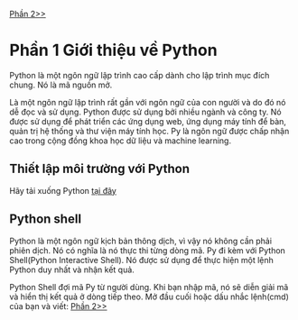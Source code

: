 [Phần 2>>](../docs-tutorial-py/part2.md)
# Phần 1 Giới thiệu về Python
Python là một ngôn ngữ lập trình cao cấp dành cho lập trình mục đích chung. Nó là mã nguồn mở.

Là một ngôn ngữ lập trình rất gần với ngôn ngữ của con người và do đó nó dễ đọc và sử dụng. Python được sử dụng bởi nhiều ngành và công ty. Nó được sử dụng để phát triển các ứng dụng web, ứng dụng máy tính để bàn, quản trị hệ thống và thư viện máy tính học. Py là ngôn ngữ được chấp nhận cao trong cộng đồng khoa học dữ liệu và machine learning.

## Thiết lập môi trường với Python
Hãy tải xuống Python [tại đây](https://www.python.org/downloads/)

## Python shell
Python là một ngôn ngữ kịch bản thông dịch, vì vậy nó không cần phải phiên dịch. Nó có nghĩa là nó thực thi từng dòng mã. Py đi kèm với Python Shell(Python Interactive Shell). Nó được sử dụng để thực hiện một lệnh Python duy nhất và nhận kết quả.

Python Shell đợi mã Py từ người dùng. Khi bạn nhập mã, nó sẽ diễn giải mã và hiển thị kết quả ở dòng tiếp theo. Mở đầu cuối hoặc dấu nhắc lệnh(cmd) của bạn và viết:
[Phần 2>>](../docs-tutorial-py/part2.md)